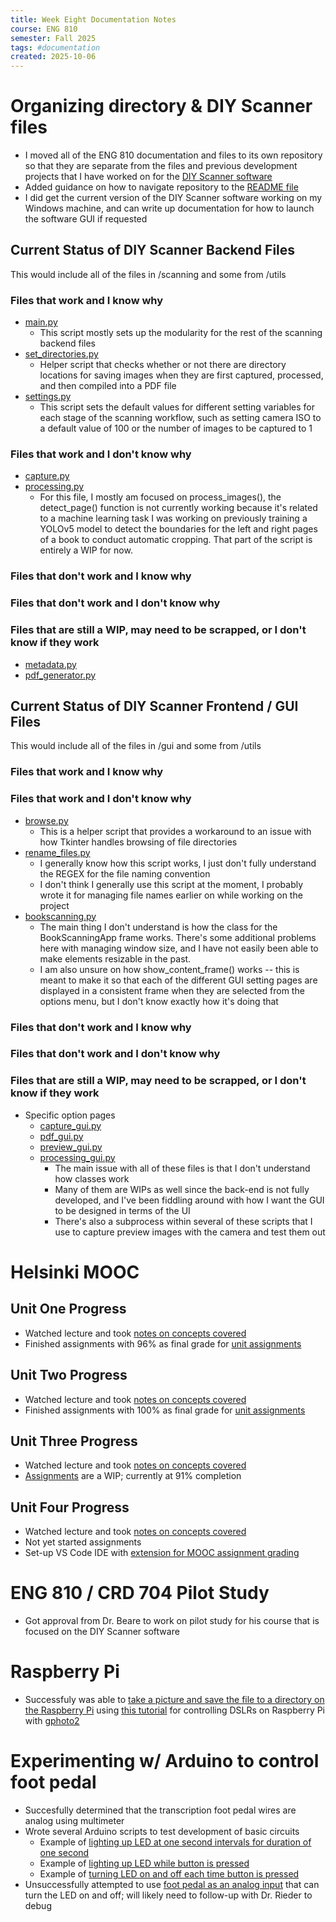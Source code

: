 ```yaml
---
title: Week Eight Documentation Notes
course: ENG 810
semester: Fall 2025
tags: #documentation
created: 2025-10-06
---
```

# Organizing directory & DIY Scanner files
- I moved all of the ENG 810 documentation and files to its own repository so that they are separate from the files and previous development projects that I have worked on for the [DIY Scanner software](https://github.com/hmkinsler/diyscanner)
- Added guidance on how to navigate repository to the [README file](README.md)
- I did get the current version of the DIY Scanner software working on my Windows machine, and can write up documentation for how to launch the software GUI if requested

## Current Status of DIY Scanner Backend Files
This would include all of the files in /scanning and some from /utils
### Files that work and I know why
- [main.py](https://github.com/hmkinsler/diyscanner/blob/main/scanning/main.py)
    - This script mostly sets up the modularity for the rest of the scanning backend files
- [set_directories.py](https://github.com/hmkinsler/diyscanner/blob/main/utils/set_directories.py)
    - Helper script that checks whether or not there are directory locations for saving images when they are first captured, processed, and then compiled into a PDF file
- [settings.py](https://github.com/hmkinsler/diyscanner/blob/main/utils/settings.py)
    - This script sets the default values for different setting variables for each stage of the scanning workflow, such as setting camera ISO to a default value of 100 or the number of images to be captured to 1

### Files that work and I don't know why
- [capture.py](https://github.com/hmkinsler/diyscanner/blob/main/scanning/src/capture.py)
- [processing.py](https://github.com/hmkinsler/diyscanner/blob/main/scanning/src/processing.py)
    - For this file, I mostly am focused on process_images(), the detect_page() function is not currently working because it's related to a machine learning task I was working on previously training a YOLOv5 model to detect the boundaries for the left and right pages of a book to conduct automatic cropping. That part of the script is entirely a WIP for now.
### Files that don't work and I know why
### Files that don't work and I don't know why
### Files that are still a WIP, may need to be scrapped, or I don't know if they work
- [metadata.py](https://github.com/hmkinsler/diyscanner/blob/main/scanning/src/metadata.py)
- [pdf_generator.py](https://github.com/hmkinsler/diyscanner/blob/main/scanning/src/pdf_generator.py)

## Current Status of DIY Scanner Frontend / GUI Files
This would include all of the files in /gui and some from /utils
### Files that work and I know why
### Files that work and I don't know why
- [browse.py](https://github.com/hmkinsler/diyscanner/blob/main/utils/browse.py)
    - This is a helper script that provides a workaround to an issue with how Tkinter handles browsing of file directories
- [rename_files.py](https://github.com/hmkinsler/diyscanner/blob/main/utils/rename_files.py)
    - I generally know how this script works, I just don't fully understand the REGEX for the file naming convention
    - I don't think I generally use this script at the moment, I probably wrote it for managing file names earlier on while working on the project
- [bookscanning.py](https://github.com/hmkinsler/diyscanner/blob/main/gui/bookscanning.py)
    - The main thing I don't understand is how the class for the BookScanningApp frame works. There's some additional problems here with managing window size, and I have not easily been able to make elements resizable in the past. 
    - I am also unsure on how show_content_frame() works -- this is meant to make it so that each of the different GUI setting pages are displayed in a consistent frame when they are selected from the options menu, but I don't know exactly how it's doing that

### Files that don't work and I know why
### Files that don't work and I don't know why
### Files that are still a WIP, may need to be scrapped, or I don't know if they work
- Specific option pages
    - [capture_gui.py](https://github.com/hmkinsler/diyscanner/blob/main/gui/src/capture_gui.py)
    - [pdf_gui.py](https://github.com/hmkinsler/diyscanner/blob/main/gui/src/pdf_gui.py)
    - [preview_gui.py](https://github.com/hmkinsler/diyscanner/blob/main/gui/src/preview_gui.py)
    - [processing_gui.py](https://github.com/hmkinsler/diyscanner/blob/main/gui/src/processing_gui.py)
        - The main issue with all of these files is that I don't understand how classes work
        - Many of them are WIPs as well since the back-end is not fully developed, and I've been fiddling around with how I want the GUI to be designed in terms of the UI
        - There's also a subprocess within several of these scripts that I use to capture preview images with the camera and test them out

# Helsinki MOOC
## Unit One Progress
- Watched lecture and took [notes on concepts covered](/helsinki_mooc/written_notes/part_one.md)
- Finished assignments with 96% as final grade for [unit assignments](/helsinki_mooc/assignments/part_one/)
## Unit Two Progress
- Watched lecture and took [notes on concepts covered](/helsinki_mooc/py_notes/lecture_two.py)
- Finished assignments with 100% as final grade for [unit assignments](/helsinki_mooc/assignments/part_two/)
## Unit Three Progress
- Watched lecture and took [notes on concepts covered](/helsinki_mooc/py_notes/lecture_three.py)
- [Assignments](/helsinki_mooc/assignments/part_three/) are a WIP; currently at 91% completion
## Unit Four Progress
- Watched lecture and took [notes on concepts covered](/helsinki_mooc/py_notes/lecture_four.py)
- Not yet started assignments
- Set-up VS Code IDE with [extension for MOOC assignment grading](https://www.mooc.fi/en/installation/vscode/)

# ENG 810 / CRD 704 Pilot Study
- Got approval from Dr. Beare to work on pilot study for his course that is focused on the DIY Scanner software


# Raspberry Pi
- Successfuly was able to [take a picture and save the file to a directory on the Raspberry Pi](https://youtu.be/PDsRIjVdeC0) using [this tutorial](https://pimylifeup.com/raspberry-pi-dslr-camera-control/) for controlling DSLRs on Raspberry Pi with [gphoto2](http://www.gphoto.org/)


# Experimenting w/ Arduino to control foot pedal
- Succesfully determined that the transcription foot pedal wires are analog using multimeter
- Wrote several Arduino scripts to test development of basic circuits
    - Example of [lighting up LED at one second intervals for duration of one second](https://youtu.be/UqPB7h-baT8)
    - Example of [lighting up LED while button is pressed](https://youtu.be/Z7h4gAJb_Q8)
    - Example of [turning LED on and off each time button is pressed](https://youtu.be/Km_k3divVW8)
- Unsuccessfully attempted to use [foot pedal as an analog input](images\foot_pedal_circuit_attempt.jpg) that can turn the LED on and off; will likely need to follow-up with Dr. Rieder to debug